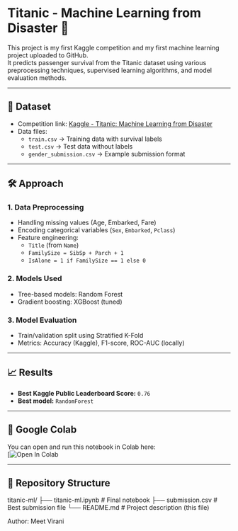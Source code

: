 # Titanic - Machine Learning from Disaster 🚢  

This project is my first Kaggle competition and my first machine learning project uploaded to GitHub.  
It predicts passenger survival from the Titanic dataset using various preprocessing techniques, supervised learning algorithms, and model evaluation methods.  

---

## 📂 Dataset  
- Competition link: [Kaggle - Titanic: Machine Learning from Disaster](https://www.kaggle.com/c/titanic)  
- Data files:  
  - `train.csv` → Training data with survival labels  
  - `test.csv` → Test data without labels  
  - `gender_submission.csv` → Example submission format  

---

## 🛠️ Approach  

### **1. Data Preprocessing**  
- Handling missing values (Age, Embarked, Fare)  
- Encoding categorical variables (`Sex`, `Embarked`, `Pclass`)  
- Feature engineering:  
  - `Title` (from `Name`)  
  - `FamilySize = SibSp + Parch + 1`  
  - `IsAlone = 1 if FamilySize == 1 else 0`  

### **2. Models Used**    
- Tree-based models: Random Forest  
- Gradient boosting: XGBoost (tuned)  

### **3. Model Evaluation**  
- Train/validation split using Stratified K-Fold  
- Metrics: Accuracy (Kaggle), F1-score, ROC-AUC (locally)  

---

## 📈 Results  

- **Best Kaggle Public Leaderboard Score:** `0.76`
- **Best model:** `RandomForest`  

---

## 🔗 Google Colab  

You can open and run this notebook in Colab here:  
[![Open In Colab](https://colab.research.google.com/drive/1thPY_wgoJAP1hNJwaCRLuWayy7_y_03L?usp=sharing)

---

## 📂 Repository Structure  
titanic-ml/
├── titanic-ml.ipynb # Final notebook
├── submission.csv # Best submission file
└── README.md # Project description (this file)


Author: Meet Virani

